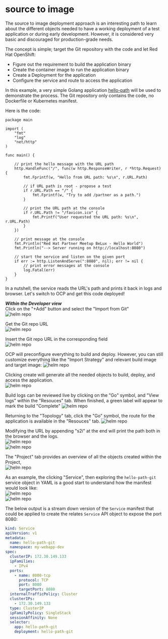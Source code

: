 # source to image

The source to image deployment approach is an interesting path to learn about the different objects needed to have a working deployment of a test application or during early development. However, it is considered very basic and discouraged for production-grade needs. 

The concept is simple; target the Git repository with the code and let Red Hat OpenShift:

- Figure out the requirement to build the application binary
- Create the container image to run the application binary
- Create a Deployment for the application 
- Configure the service and route to access the application 

In this example, a very simple Golang application [hello-path](https://github.com/romdalf/hello-path) will be used to demonstrate the process. The Git repository only contains the code, no Dockerfile or Kubernetes manifest. 

Here is the code:

```golang
package main

import (
    "fmt"
	"log"
    "net/http"
)

func main() {

	// print the hello message with the URL path 
	http.HandleFunc("/", func(w http.ResponseWriter, r *http.Request) {
        fmt.Fprintf(w, "Hello from URL path: %s\n", r.URL.Path)

		// if URL path is root - propose a test
		if r.URL.Path == "/" {
			fmt.Fprintf(w, "Try to add /partner as a path.")
		}

		// print the URL path at the console
		if r.URL.Path != "/favicon.ico" {
			fmt.Printf("User requested the URL path: %s\n", r.URL.Path)
		}
    })

	// print message at the console
	fmt.Println("Red Hat Partner Meetup BeLux - Hello World")
	fmt.Println("--> Server running on http://localhost:8080")

	// start the service and listen on the given port
    if err := http.ListenAndServe(":8080", nil); err != nil {
		// print error messages at the console
		log.Fatal(err)
	}
}
```

In a nutshell, the service reads the URL's path and prints it back in logs and browser. Let's switch to OCP and get this code deployed! 

***Within the Developer view***    
Click on the "+Add" button and select the "Import from Git"   
![helm repo](../images/s2i_01.png)    

Get the Git repo URL   
![helm repo](../images/s2i_02.png)    

Insert the Git repo URL in the corresponding field  
![helm repo](../images/s2i_03.png)   


OCP will preconfigure everything to build and deploy. However, you can still customize everything like the "Import Strategy" and relevant build image and target image: 
![helm repo](../images/s2i_04.png)    


Clicking create will generate all the needed objects to build, deploy, and access the application.  
![helm repo](../images/s2i_05.png)   


Build logs can be reviewed live by clicking on the "Go" symbol, and "View logs" within the "Resouces" tab. When finished, a green label will appear to mark the build "Complete"
![helm repo](../images/s2i_06.png)   


Returning to the "Topology" tab, click the "Go" symbol, the route for the application is available in the "Resouces" tab. 
![helm repo](../images/s2i_07.png)   


Modifying the URL by appending "s2i" at the end will print the path both in the browser and the logs.  
![helm repo](../images/s2i_08.png)   
![helm repo](../images/s2i_09.png)   


The "Project" tab provides an overview of all the objects created within the Project,   
![helm repo](../images/s2i_10.png)   


As an example, the clicking "Service", then exploring the ```hello-path-git``` service object in YAML is a good start to understand how the manifest would look like:   
![helm repo](../images/s2i_11.png)   
![helm repo](../images/s2i_12.png)   

The below output is a stream down version of the ```Service``` manifest that could be applied to create the relates ```Service``` API object to expose the port 8080:   

```yaml 
kind: Service
apiVersion: v1
metadata:
  name: hello-path-git
  namespace: my-webapp-dev
spec:
  clusterIP: 172.30.149.133
  ipFamilies:
    - IPv4
  ports:
    - name: 8080-tcp
      protocol: TCP
      port: 8080
      targetPort: 8080
  internalTrafficPolicy: Cluster
  clusterIPs:
    - 172.30.149.133
  type: ClusterIP
  ipFamilyPolicy: SingleStack
  sessionAffinity: None
  selector:
    app: hello-path-git
    deployment: hello-path-git
```